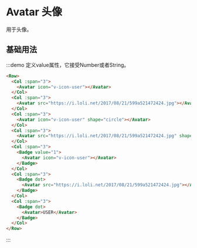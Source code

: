 # Avatar 头像

用于头像。

## 基础用法

:::demo 定义value属性，它接受Number或者String。

```html
<Row>
  <Col :span="3">
    <Avatar icon="v-icon-user"></Avatar>
  </Col>
  <Col :span="3">
    <Avatar src="https://i.loli.net/2017/08/21/599a521472424.jpg"></Avatar>
  </Col>
  <Col :span="3">
    <Avatar icon="v-icon-user" shape="circle"></Avatar>
  </Col>
  <Col :span="3">
    <Avatar src="https://i.loli.net/2017/08/21/599a521472424.jpg" shape="circle"></Avatar>
  </Col>
  <Col :span="3">
    <Badge value="1">
      <Avatar icon="v-icon-user"></Avatar>
    </Badge>
  </Col>
  <Col :span="3">
    <Badge dot>
      <Avatar src="https://i.loli.net/2017/08/21/599a521472424.jpg"></Avatar>
    </Badge>
  </Col>
  <Col :span="3">
    <Badge dot>
      <Avatar>USER</Avatar>
    </Badge>
  </Col>
</Row>
```
:::

<script>
  import Row from '@/components/row';
  import Col from '@/components/col';
  import Badge from '@/components/badge';
  import Avatar from '@/components/avatar';

  export default {
    components: {
      Row,
      Col,
      Avatar,
      Badge,
    },
    methods: {
    },
  };
</script>